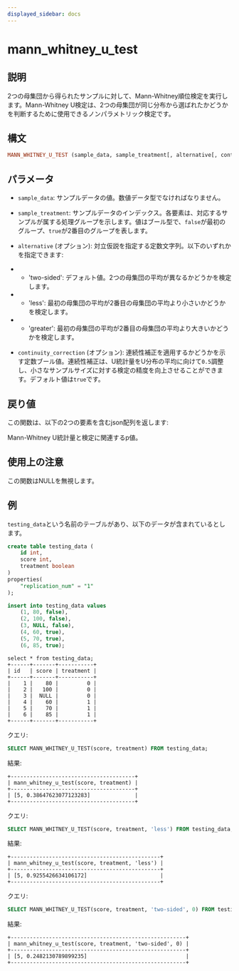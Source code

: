 ```yaml
---
displayed_sidebar: docs
---
```


# mann_whitney_u_test

## 説明

2つの母集団から得られたサンプルに対して、Mann-Whitney順位検定を実行します。Mann-Whitney U検定は、2つの母集団が同じ分布から選ばれたかどうかを判断するために使用できるノンパラメトリック検定です。

## 構文

```Haskell
MANN_WHITNEY_U_TEST (sample_data, sample_treatment[, alternative[, continuity_correction]])
```

## パラメータ

- `sample_data`: サンプルデータの値。数値データ型でなければなりません。

- `sample_treatment`: サンプルデータのインデックス。各要素は、対応するサンプルが属する処理グループを示します。値はブール型で、`false`が最初のグループ、`true`が2番目のグループを表します。

- `alternative` (オプション): 対立仮説を指定する定数文字列。以下のいずれかを指定できます:
- - 'two-sided': デフォルト値。2つの母集団の平均が異なるかどうかを検定します。
- - 'less': 最初の母集団の平均が2番目の母集団の平均より小さいかどうかを検定します。
- - 'greater': 最初の母集団の平均が2番目の母集団の平均より大きいかどうかを検定します。

- `continuity_correction` (オプション): 連続性補正を適用するかどうかを示す定数ブール値。連続性補正は、U統計量をU分布の平均に向けて`0.5`調整し、小さなサンプルサイズに対する検定の精度を向上させることができます。デフォルト値は`true`です。

## 戻り値

この関数は、以下の2つの要素を含むjson配列を返します:

Mann-Whitney U統計量と検定に関連するp値。

## 使用上の注意

この関数はNULLを無視します。

## 例

`testing_data`という名前のテーブルがあり、以下のデータが含まれているとします。

```sql
create table testing_data (
    id int, 
    score int, 
    treatment boolean
)
properties(
    "replication_num" = "1"
);

insert into testing_data values 
    (1, 80, false), 
    (2, 100, false), 
    (3, NULL, false), 
    (4, 60, true), 
    (5, 70, true), 
    (6, 85, true);
```

```Plain
select * from testing_data;
+------+-------+-----------+
| id   | score | treatment |
+------+-------+-----------+
|    1 |    80 |         0 |
|    2 |   100 |         0 |
|    3 |  NULL |         0 |
|    4 |    60 |         1 |
|    5 |    70 |         1 |
|    6 |    85 |         1 |
+------+-------+-----------+
```

クエリ:

```SQL
SELECT MANN_WHITNEY_U_TEST(score, treatment) FROM testing_data;
```

結果:

```Plain
+---------------------------------------+
| mann_whitney_u_test(score, treatment) |
+---------------------------------------+
| [5, 0.38647623077123283]              |
+---------------------------------------+
```

クエリ:

```SQL
SELECT MANN_WHITNEY_U_TEST(score, treatment, 'less') FROM testing_data;
```

結果:

```Plain
+-----------------------------------------------+
| mann_whitney_u_test(score, treatment, 'less') |
+-----------------------------------------------+
| [5, 0.9255426634106172]                       |
+-----------------------------------------------+
```

クエリ:

```SQL
SELECT MANN_WHITNEY_U_TEST(score, treatment, 'two-sided', 0) FROM testing_data;
```

結果:

```Plain
+-------------------------------------------------------+
| mann_whitney_u_test(score, treatment, 'two-sided', 0) |
+-------------------------------------------------------+
| [5, 0.2482130789899235]                               |
+-------------------------------------------------------+
```
